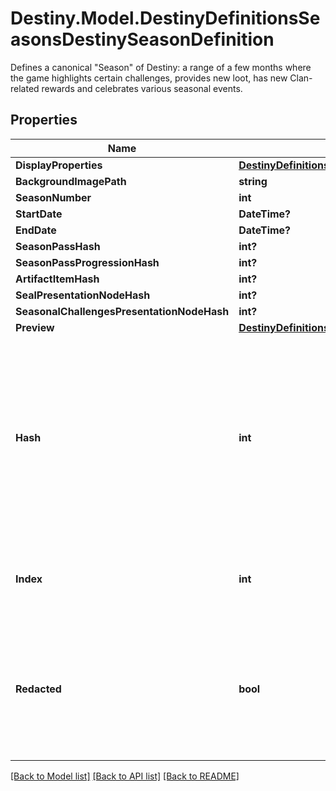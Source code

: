 # Destiny.Model.DestinyDefinitionsSeasonsDestinySeasonDefinition
Defines a canonical \"Season\" of Destiny: a range of a few months where the game highlights certain challenges, provides new loot, has new Clan-related rewards and celebrates various seasonal events.

## Properties

Name | Type | Description | Notes
------------ | ------------- | ------------- | -------------
**DisplayProperties** | [**DestinyDefinitionsCommonDestinyDisplayPropertiesDefinition**](DestinyDefinitionsCommonDestinyDisplayPropertiesDefinition.md) |  | [optional] 
**BackgroundImagePath** | **string** |  | [optional] 
**SeasonNumber** | **int** |  | [optional] 
**StartDate** | **DateTime?** |  | [optional] 
**EndDate** | **DateTime?** |  | [optional] 
**SeasonPassHash** | **int?** |  | [optional] 
**SeasonPassProgressionHash** | **int?** |  | [optional] 
**ArtifactItemHash** | **int?** |  | [optional] 
**SealPresentationNodeHash** | **int?** |  | [optional] 
**SeasonalChallengesPresentationNodeHash** | **int?** |  | [optional] 
**Preview** | [**DestinyDefinitionsSeasonsDestinySeasonPreviewDefinition**](DestinyDefinitionsSeasonsDestinySeasonPreviewDefinition.md) |  | [optional] 
**Hash** | **int** | The unique identifier for this entity. Guaranteed to be unique for the type of entity, but not globally.  When entities refer to each other in Destiny content, it is this hash that they are referring to. | [optional] 
**Index** | **int** | The index of the entity as it was found in the investment tables. | [optional] 
**Redacted** | **bool** | If this is true, then there is an entity with this identifier/type combination, but BNet is not yet allowed to show it. Sorry! | [optional] 

[[Back to Model list]](../README.md#documentation-for-models) [[Back to API list]](../README.md#documentation-for-api-endpoints) [[Back to README]](../README.md)

